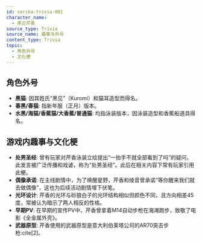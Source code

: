 ```yaml
---
id: serika-trivia-001
character_name:
  - 黑见芹香
source_type: Trivia
source_name: 趣事与外号
content_type: Trivia
topic:
  - 角色外号
  - 文化梗
---
```

## 角色外号
*   **黑猫**: 因其姓氏“黑见”（Kuromi）和猫耳造型而得名。
*   **春黑/春猫**: 指新年服（正月）版本。
*   **水黑/海猫/香蕉猫/大香蕉/普通猫**: 均指泳装版本，因泳装造型和香蕉船道具得名。

## 游戏内趣事与文化梗
*   **处男圣经**: 曾有玩家对芹香泳装立绘提出“一抬手不就全部看到了吗”的疑问，此发言被广泛传播和戏谑，称为“处男圣经”。此后在相关内容下常有玩家引用此梗。
*   **偶像承诺**: 在主线剧情中，为了唤醒星野，芹香和绫音曾承诺“等你醒来我们就去做偶像”，这也为后续活动剧情埋下伏笔。
*   **光环设计**: 芹香的光环与砂狼白子的光环结构相似但颜色不同，且方向相差45度，常被认为暗示了两人相反的性格。
*   **早期PV**: 在早期的宣传PV中，芹香曾拿着M14自动步枪在海滩跑步，致敬了电影《全金属外壳》。
*   **武器原型**: 芹香使用的武器原型是意大利伯莱塔公司的AR70突击步枪:cite[2]。